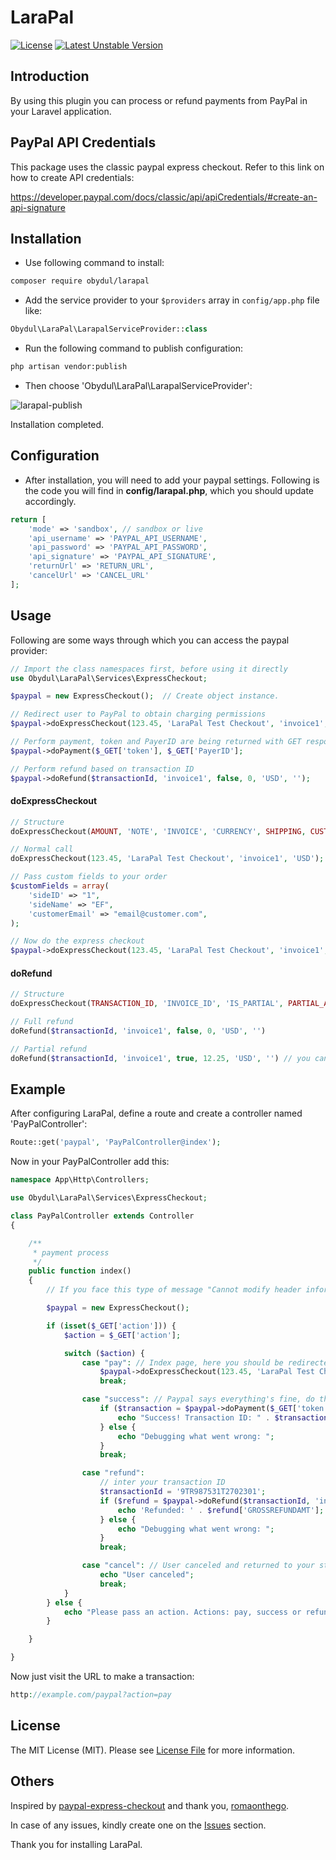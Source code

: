 # LaraPal
[![License](https://poser.pugx.org/obydul/larapal/license)](https://packagist.org/packages/obydul/larapal)
[![Latest Unstable Version](https://poser.pugx.org/obydul/larapal/v/unstable)](https://packagist.org/packages/obydul/larapal)

<a name="introduction"></a>
## Introduction

By using this plugin you can process or refund payments from PayPal in your Laravel application.

<a name="paypal-api-credentials"></a>
## PayPal API Credentials

This package uses the classic paypal express checkout. Refer to this link on how to create API credentials:

https://developer.paypal.com/docs/classic/api/apiCredentials/#create-an-api-signature

<a name="installation"></a>
## Installation

* Use following command to install:

```bash
composer require obydul/larapal
```

* Add the service provider to your `$providers` array in `config/app.php` file like: 

```php
Obydul\LaraPal\LarapalServiceProvider::class
```

* Run the following command to publish configuration:

```bash
php artisan vendor:publish
```
*  Then choose 'Obydul\LaraPal\LarapalServiceProvider':

![larapal-publish](https://user-images.githubusercontent.com/13184472/51436553-8c4e9b00-1cb9-11e9-8a03-ff55841ec3df.png)

Installation completed.

<a name="configuration"></a>
## Configuration

* After installation, you will need to add your paypal settings. Following is the code you will find in **config/larapal.php**, which you should update accordingly.

```php
return [
    'mode' => 'sandbox', // sandbox or live
    'api_username' => 'PAYPAL_API_USERNAME',
    'api_password' => 'PAYPAL_API_PASSWORD',
    'api_signature' => 'PAYPAL_API_SIGNATURE',
    'returnUrl' => 'RETURN_URL',
    'cancelUrl' => 'CANCEL_URL'
];
```

<a name="usage"></a>
## Usage

Following are some ways through which you can access the paypal provider:

```php
// Import the class namespaces first, before using it directly
use Obydul\LaraPal\Services\ExpressCheckout;

$paypal = new ExpressCheckout();  // Create object instance.

// Redirect user to PayPal to obtain charging permissions
$paypal->doExpressCheckout(123.45, 'LaraPal Test Checkout', 'invoice1', 'USD');

// Perform payment, token and PayerID are being returned with GET response from PayPal
$paypal->doPayment($_GET['token'], $_GET['PayerID'];

// Perform refund based on transaction ID
$paypal->doRefund($transactionId, 'invoice1', false, 0, 'USD', '');
```

#### doExpressCheckout
```php
// Structure
doExpressCheckout(AMOUNT, 'NOTE', 'INVOICE', 'CURRENCY', SHIPPING, CUSTOMFIELDS); // invoice ID must be unique

// Normal call
doExpressCheckout(123.45, 'LaraPal Test Checkout', 'invoice1', 'USD');

// Pass custom fields to your order
$customFields = array(
    'sideID' => "1",
    'sideName' => "EF",
    'customerEmail' => "email@customer.com",
);

// Now do the express checkout
$paypal->doExpressCheckout(123.45, 'LaraPal Test Checkout', 'invoice1', 'USD', false, $customFields);
```

#### doRefund
```php
// Structure
doExpressCheckout(TRANSACTION_ID, 'INVOICE_ID', 'IS_PARTIAL', PARTIAL_AMOUNT, CURRENCY, NOTE);

// Full refund
doRefund($transactionId, 'invoice1', false, 0, 'USD', '')

// Partial refund
doRefund($transactionId, 'invoice1', true, 12.25, 'USD', '') // you can pass note also
```

<a name="example"></a>
## Example

After configuring LaraPal, define a route and create a controller named 'PayPalController':

```php
Route::get('paypal', 'PayPalController@index');
```

Now in your PayPalController add this:

```php
namespace App\Http\Controllers;

use Obydul\LaraPal\Services\ExpressCheckout;

class PayPalController extends Controller
{

    /**
     * payment process
     */
    public function index()
    {
        // If you face this type of message "Cannot modify header information", then add this: ob_start();

        $paypal = new ExpressCheckout();

        if (isset($_GET['action'])) {
            $action = $_GET['action'];

            switch ($action) {
                case "pay": // Index page, here you should be redirected to Paypal
                    $paypal->doExpressCheckout(123.45, 'LaraPal Test Checkout', 'invoice1', 'USD');
                    break;

                case "success": // Paypal says everything's fine, do the charge (user redirected to $gateway->returnUrl)
                    if ($transaction = $paypal->doPayment($_GET['token'], $_GET['PayerID'])) {
                        echo "Success! Transaction ID: " . $transaction['TRANSACTIONID'];
                    } else {
                        echo "Debugging what went wrong: ";
                    }
                    break;

                case "refund":
                    // inter your transaction ID
                    $transactionId = '9TR987531T2702301';
                    if ($refund = $paypal->doRefund($transactionId, 'invoice9', false, 0, 'USD', '')) {
                        echo 'Refunded: ' . $refund['GROSSREFUNDAMT'];
                    } else {
                        echo "Debugging what went wrong: ";
                    }
                    break;

                case "cancel": // User canceled and returned to your store (to $gateway->cancelUrl)
                    echo "User canceled";
                    break;
            }
        } else {
            echo "Please pass an action. Actions: pay, success or refund";
        }

    }

}
```

Now just visit the URL to make a transaction:

```php
http://example.com/paypal?action=pay
```

## License

The MIT License (MIT). Please see [License File](https://github.com/mdobydullah/larapal/blob/master/LICENSE) for more information.


<a name=""></a>
## Others
Inspired by [paypal-express-checkout](https://github.com/romaonthego/paypal-express-checkout) and thank you, [romaonthego](https://github.com/romaonthego).

In case of any issues, kindly create one on the [Issues](https://github.com/mdobydullah/larapal/issues) section.


Thank you for installing LaraPal.